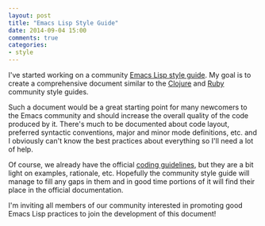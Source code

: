 ```yaml
---
layout: post
title: "Emacs Lisp Style Guide"
date: 2014-09-04 15:00
comments: true
categories:
- style
---
```


I've started working on a community
[Emacs Lisp style guide](https://github.com/bbatsov/emacs-lisp-style-guide).
My goal is to create a comprehensive document similar to the
[Clojure](https://github.com/bbatsov/clojure-style-guide) and
[Ruby](https://github.com/bbatsov/ruby-style-guide) community style
guides.

Such a document would be a great starting point for many newcomers to
the Emacs community and should increase the overall quality of the
code produced by it.  There's much to be documented about code layout,
preferred syntactic conventions, major and minor mode definitions,
etc. and I obviously can't know the best practices about everything so
I'll need a lot of help.

Of course, we already have the official
[coding guidelines](http://www.gnu.org/software/emacs/manual/html_node/elisp/Tips.html#Tips),
but they are a bit light on examples, rationale, etc. Hopefully the community style guide
will manage to fill any gaps in them and in good time portions of it will find their place
in the official documentation.

I'm inviting all members of our community interested in promoting good
Emacs Lisp practices to join the development of this document!
